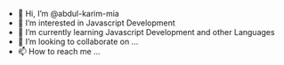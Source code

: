 - 👋 Hi, I’m @abdul-karim-mia
- 👀 I’m interested in Javascript Development 
- 🌱 I’m currently learning Javascript Development and other Languages 
- 💞️ I’m looking to collaborate on ...
- 📫 How to reach me ...

<!---
abdul-karim-mia/abdul-karim-mia is a ✨ special ✨ repository because its `README.md` (this file) appears on your GitHub profile.
You can click the Preview link to take a look at your changes.
--->

